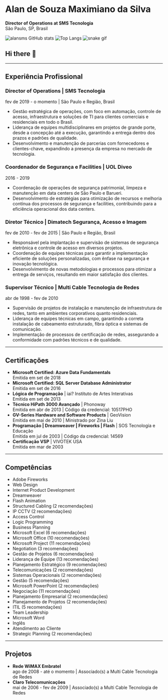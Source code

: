 # Alan de Souza Maximiano da Silva

**Director of Operations at SMS Tecnologia**  
São Paulo, SP, Brasil

![alansms GitHub stats](https://github-readme-stats.vercel.app/api?username=alansms&show_icons=true&theme=onedark)
![Top Langs](https://github-readme-stats.vercel.app/api/top-langs/?username=alansms&layout=compact)
![snake gif](https://github.com/SEU_USUARIO/SEU_REPOSITORIO/blob/output/github-contribution-grid-snake.svg)

## Hi there 👋
<!--
**alansms/alansms** is a ✨ _special_ ✨ repository because its `README.md` (this file) appears on your GitHub profile.
Here are some ideas to get you started:
- 🔭 I’m currently working on ...
- 🌱 I’m currently learning ...
- 👯 I’m looking to collaborate on ...
- 🤔 I’m looking for help with ...
- 💬 Ask me about ...
- 📫 How to reach me: ...
- 😄 Pronouns: ...
- ⚡ Fun fact: ...
-->

---

## Experiência Profissional

### Director of Operations | SMS Tecnologia  
fev de 2019 - o momento | São Paulo e Região, Brasil

- Gestão estratégica de operações, com foco em automação, controle de acesso, infraestrutura e soluções de TI para clientes comerciais e residenciais em todo o Brasil.
- Liderança de equipes multidisciplinares em projetos de grande porte, desde a concepção até a execução, garantindo a entrega dentro dos prazos e padrões de qualidade.
- Desenvolvimento e manutenção de parcerias com fornecedores e clientes-chave, expandindo a presença da empresa no mercado de tecnologia.

### Coordenador de Segurança e Facilities | UOL Diveo  
2016 - 2019

- Coordenação de operações de segurança patrimonial, limpeza e manutenção em data centers de São Paulo e Barueri.
- Desenvolvimento de estratégias para otimização de recursos e melhoria contínua dos processos de segurança e facilities, contribuindo para a eficiência operacional dos data centers.

### Diretor Técnico | Dimatech Segurança, Acesso e Imagem  
fev de 2010 - fev de 2015 | São Paulo e Região, Brasil

- Responsável pela implantação e supervisão de sistemas de segurança eletrônica e controle de acesso em diversos projetos.
- Coordenação de equipes técnicas para garantir a implementação eficiente de soluções personalizadas, com ênfase na segurança e inovação tecnológica.
- Desenvolvimento de novas metodologias e processos para otimizar a entrega de serviços, resultando em maior satisfação dos clientes.

### Supervisor Técnico | Multi Cable Tecnologia de Redes  
abr de 1998 - fev de 2010

- Supervisão de projetos de instalação e manutenção de infraestrutura de redes, tanto em ambientes corporativos quanto residenciais.
- Liderança de equipes técnicas em campo, garantindo a correta instalação de cabeamento estruturado, fibra óptica e sistemas de comunicação.
- Implementação de processos de certificação de redes, assegurando a conformidade com padrões técnicos e de qualidade.

---

## Certificações

- **Microsoft Certified: Azure Data Fundamentals**  
  Emitida em set de 2018
- **Microsoft Certified: SQL Server Database Administrator**  
  Emitida em set de 2016
- **Lógica de Programação** | iai? Instituto de Artes Interativas  
  Emitida em set de 2013
- **Técnico HiPath 3000 Avançado** | Phonoway  
  Emitida em abr de 2013 | Código da credencial: 10517PHO
- **GV-Series Hardware and Software Products** | GeoVision  
  Emitida em mai de 2010 | Ministrado por Zina Liu
- **Programação | Dreamweaver | Fireworks | Flash** | SOS Tecnologia e Educação  
  Emitida em jul de 2003 | Código da credencial: 14569
- **Certificação VSP** | VIVOTEK USA  
  Emitida em mar de 2003

---

## Competências

- Adobe Fireworks
- Web Design
- Internet Product Development
- Dreamweaver
- Flash Animation
- Structured Cabling (2 recomendações)
- IP CCTV (2 recomendações)
- Access Control
- Logic Programming
- Business Planning
- Microsoft Excel (6 recomendações)
- Microsoft Office (10 recomendações)
- Microsoft Project (11 recomendações)
- Negotiation (3 recomendações)
- Gestão de Projetos (6 recomendações)
- Liderança de Equipe (13 recomendações)
- Planejamento Estratégico (9 recomendações)
- Telecomunicações (2 recomendações)
- Sistemas Operacionais (2 recomendações)
- Gestão (5 recomendações)
- Microsoft PowerPoint (2 recomendações)
- Negociação (11 recomendações)
- Planejamento Empresarial (2 recomendações)
- Planejamento de Projetos (2 recomendações)
- ITIL (5 recomendações)
- Team Leadership
- Microsoft Word
- Inglês
- Atendimento ao Cliente
- Strategic Planning (2 recomendações)

---

## Projetos

- **Rede WiMAX Embratel**  
  ago de 2008 - até o momento | Associado(s) a Multi Cable Tecnologia de Redes
- **Claro Telecomunicações**  
  mai de 2006 - fev de 2009 | Associado(s) a Multi Cable Tecnologia de Redes
